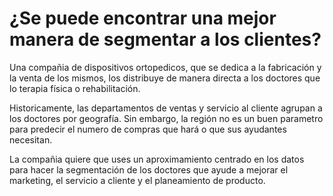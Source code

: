 # ¿Se puede encontrar una mejor manera de segmentar a los clientes?

Una compañia de dispositivos ortopedicos, que se dedica a la fabricación y la venta de los mismos, los distribuye de manera directa a los doctores que lo terapia física o rehabilitación.

Historicamente, las departamentos de ventas y servicio al cliente agrupan a los doctores por geografía. Sin embargo, la región no es un buen parametro para predecir el numero de compras que hará o que sus ayudantes necesitan.

La compañia quiere que uses un aproximamiento centrado en los datos para hacer la segmentación de los doctores que ayude a mejorar el marketing, el servicio a cliente y el planeamiento de producto.
